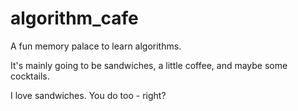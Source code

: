 # algorithm_cafe

A fun memory palace to learn algorithms. 

It's mainly going to be sandwiches, a little coffee, and maybe some cocktails.

I love sandwiches. You do too - right?